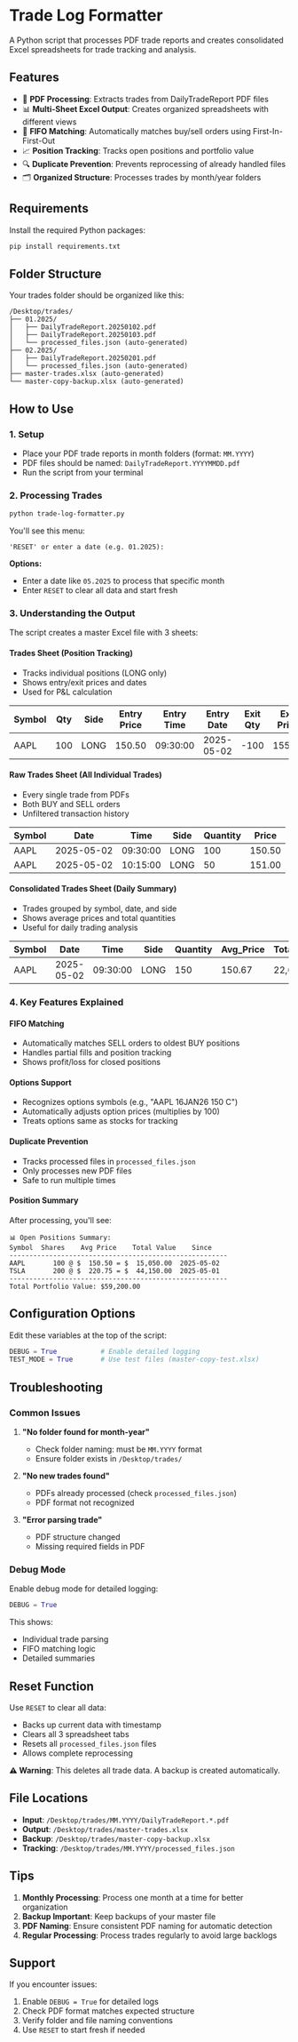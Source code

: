# Trade Log Formatter

A Python script that processes PDF trade reports and creates consolidated Excel spreadsheets for trade tracking and analysis.

## Features

- 📄 **PDF Processing**: Extracts trades from DailyTradeReport PDF files
- 📊 **Multi-Sheet Excel Output**: Creates organized spreadsheets with different views
- 🔄 **FIFO Matching**: Automatically matches buy/sell orders using First-In-First-Out
- 📈 **Position Tracking**: Tracks open positions and portfolio value
- 🔍 **Duplicate Prevention**: Prevents reprocessing of already handled files
- 🗂️ **Organized Structure**: Processes trades by month/year folders

## Requirements

Install the required Python packages:

```bash
pip install requirements.txt
```

## Folder Structure

Your trades folder should be organized like this:

```
/Desktop/trades/
├── 01.2025/
│   ├── DailyTradeReport.20250102.pdf
│   ├── DailyTradeReport.20250103.pdf
│   └── processed_files.json (auto-generated)
├── 02.2025/
│   ├── DailyTradeReport.20250201.pdf
│   └── processed_files.json (auto-generated)
├── master-trades.xlsx (auto-generated)
└── master-copy-backup.xlsx (auto-generated)
```

## How to Use

### 1. Setup
- Place your PDF trade reports in month folders (format: `MM.YYYY`)
- PDF files should be named: `DailyTradeReport.YYYYMMDD.pdf`
- Run the script from your terminal

### 2. Processing Trades

```bash
python trade-log-formatter.py
```

You'll see this menu:
```
'RESET' or enter a date (e.g. 01.2025):
```

**Options:**
- Enter a date like `05.2025` to process that specific month
- Enter `RESET` to clear all data and start fresh

### 3. Understanding the Output

The script creates a master Excel file with 3 sheets:

#### **Trades Sheet** (Position Tracking)
- Tracks individual positions (LONG only)
- Shows entry/exit prices and dates
- Used for P&L calculation

| Symbol | Qty | Side | Entry Price | Entry Time | Entry Date | Exit Qty | Exit Price | Exit Time | Exit Date |
|--------|-----|------|-------------|------------|------------|----------|------------|-----------|-----------|
| AAPL   | 100 | LONG | 150.50      | 09:30:00   | 2025-05-02 | -100     | 155.25     | 15:45:00  | 2025-05-03 |

#### **Raw Trades Sheet** (All Individual Trades)
- Every single trade from PDFs
- Both BUY and SELL orders
- Unfiltered transaction history

| Symbol | Date       | Time     | Side  | Quantity | Price  |
|--------|------------|----------|-------|----------|--------|
| AAPL   | 2025-05-02 | 09:30:00 | LONG  | 100      | 150.50 |
| AAPL   | 2025-05-02 | 10:15:00 | LONG  | 50       | 151.00 |

#### **Consolidated Trades Sheet** (Daily Summary)
- Trades grouped by symbol, date, and side
- Shows average prices and total quantities
- Useful for daily trading analysis

| Symbol | Date       | Time     | Side  | Quantity | Avg_Price | Total_Value |
|--------|------------|----------|-------|----------|-----------|-------------|
| AAPL   | 2025-05-02 | 09:30:00 | LONG  | 150      | 150.67    | 22,600.00   |

### 4. Key Features Explained

#### **FIFO Matching**
- Automatically matches SELL orders to oldest BUY positions
- Handles partial fills and position tracking
- Shows profit/loss for closed positions

#### **Options Support**
- Recognizes options symbols (e.g., "AAPL 16JAN26 150 C")
- Automatically adjusts option prices (multiplies by 100)
- Treats options same as stocks for tracking

#### **Duplicate Prevention**
- Tracks processed files in `processed_files.json`
- Only processes new PDF files
- Safe to run multiple times

#### **Position Summary**
After processing, you'll see:
```
📊 Open Positions Summary:
Symbol  Shares    Avg Price    Total Value    Since
-------------------------------------------------------
AAPL       100 @ $  150.50 = $  15,050.00  2025-05-02
TSLA       200 @ $  220.75 = $  44,150.00  2025-05-01
-------------------------------------------------------
Total Portfolio Value: $59,200.00
```

## Configuration Options

Edit these variables at the top of the script:

```python
DEBUG = True           # Enable detailed logging
TEST_MODE = True       # Use test files (master-copy-test.xlsx)
```

## Troubleshooting

### Common Issues

1. **"No folder found for month-year"**
   - Check folder naming: must be `MM.YYYY` format
   - Ensure folder exists in `/Desktop/trades/`

2. **"No new trades found"**
   - PDFs already processed (check `processed_files.json`)
   - PDF format not recognized

3. **"Error parsing trade"**
   - PDF structure changed
   - Missing required fields in PDF

### Debug Mode

Enable debug mode for detailed logging:
```python
DEBUG = True
```

This shows:
- Individual trade parsing
- FIFO matching logic
- Detailed summaries

## Reset Function

Use `RESET` to clear all data:
- Backs up current data with timestamp
- Clears all 3 spreadsheet tabs
- Resets all `processed_files.json` files
- Allows complete reprocessing

**⚠️ Warning**: This deletes all trade data. A backup is created automatically.

## File Locations

- **Input**: `/Desktop/trades/MM.YYYY/DailyTradeReport.*.pdf`
- **Output**: `/Desktop/trades/master-trades.xlsx`
- **Backup**: `/Desktop/trades/master-copy-backup.xlsx`
- **Tracking**: `/Desktop/trades/MM.YYYY/processed_files.json`

## Tips

1. **Monthly Processing**: Process one month at a time for better organization
2. **Backup Important**: Keep backups of your master file
3. **PDF Naming**: Ensure consistent PDF naming for automatic detection
4. **Regular Processing**: Process trades regularly to avoid large backlogs

## Support

If you encounter issues:
1. Enable `DEBUG = True` for detailed logs
2. Check PDF format matches expected structure
3. Verify folder and file naming conventions
4. Use `RESET` to start fresh if needed